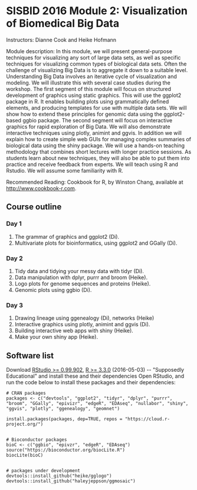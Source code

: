 # SISBID 2016 Module 2: Visualization of Biomedical Big Data

Instructors: Dianne Cook and Heike Hofmann

Module description: In this module, we will present general-purpose techniques for visualizing any sort of large data sets, 
as well as specific techniques for visualizing common types of biological data sets. Often the challenge of visualizing Big Data 
is to aggregate it down to a suitable level. Understanding Big Data involves an iterative cycle of visualization and modeling. 
We will illustrate this with several case studies during the workshop. The first segment of this module will focus on structured 
development of graphics using static graphics. This will use the ggplot2 package in R. It enables building plots using 
grammatically defined elements, and producing templates for use with multiple data sets. We will show how to extend these 
principles for genomic data using the ggplot2-based ggbio package. The second segment will focus on interactive graphics 
for rapid exploration of Big Data. We will also demonstrate interactive techniques using plotly, animint and ggvis. In addition 
we will explain how to create simple web GUIs for managing complex summaries of biological data using the shiny package. 
We will use a hands-on teaching methodology that combines short lectures with longer practice sessions. As students learn about 
new techniques, they will also be able to put them into practice and receive feedback from experts. We will teach using R and Rstudio. 
We will assume some familiarity with R.

Recommended Reading: Cookbook for R, by Winston Chang, available at <http://www.cookbook-r.com>.

## Course outline

### Day 1

1. The grammar of graphics and ggplot2 (Di).
1. Multivariate plots for bioinformatics, using ggplot2 and GGally (Di).

### Day 2

1. Tidy data and tidying your messy data with tidyr (Di).
1. Data manipulation with dplyr, purrr and broom (Heike).
1. Logo plots for genome sequences and proteins (Heike).
1. Genomic plots using ggbio (Di).

### Day 3

1. Drawing lineage using ggenealogy (Di), networks (Heike)
1. Interactive graphics using plotly, animint and ggvis (Di).
1. Building interactive web apps with shiny (Heike).
1. Make your own shiny app (Heike).

## Software list

Download [RStudio >= 0.99.902](https://www.rstudio.com/products/rstudio/download/), [R >= 3.3.0](https://cran.r-project.org/) (2016-05-03) -- "Supposedly Educational" and install these and their dependencies
Open RStudio, and run the code below to install these packages and their dependencies:
```
# CRAN packages
packages <- c("devtools", "ggplot2", "tidyr", "dplyr", "purrr", "broom", "GGally", "epivizr", "edgeR", "EDAseq", "nullabor", "shiny", "ggvis", "plotly", "ggenealogy", "geomnet")

install.packages(packages, dep=TRUE, repos = "https://cloud.r-project.org/")


# Bioconductor packages
bioC <- c("ggbio", "epivzr", "edgeR", "EDAseq")
source("https://bioconductor.org/biocLite.R")
biocLite(bioC)


# packages under development
devtools::install_github("heike/gglogo")
devtools::install_github("haleyjeppson/ggmosaic")
```
